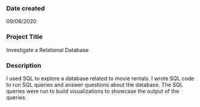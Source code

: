 ### Date created
09/06/2020

### Project Title
Investigate a Relational Database

### Description
I used SQL to explore a database related to movie rentals. I wrote SQL code to run SQL queries and answer questions about the database. The SQL queries were run to build visualizations to showcase the output of the queries.
